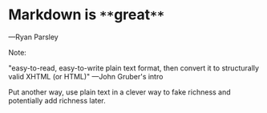 # Markdown is `**`**great**`**`

&mdash;Ryan Parsley

Note:

"easy-to-read, easy-to-write plain text format, then convert it to structurally valid XHTML (or HTML)" —John Gruber's intro

Put another way, use plain text in a clever way to fake richness and
potentially add richness later.
